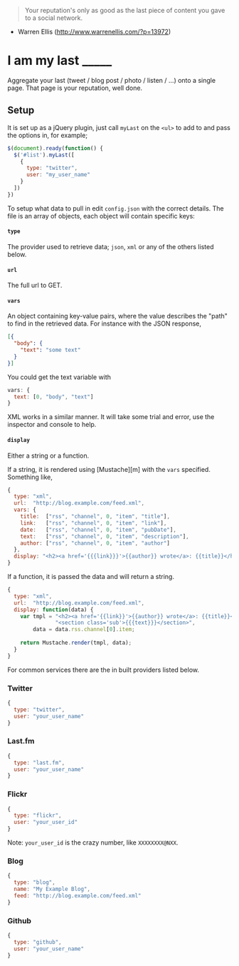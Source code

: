> Your reputation's only as good as the last piece of content you gave to a 
> social network.

- Warren Ellis (http://www.warrenellis.com/?p=13972)


# I am my last _____

Aggregate your last (tweet / blog post / photo / listen / ...) onto a single 
page. That page is your reputation, well done.


## Setup

It is set up as a jQuery plugin, just call `myLast` on the `<ul>` to add to
and pass the options in, for example;

``` js
$(document).ready(function() {
  $('#list').myLast([
    {
      type: "twitter",
      user: "my_user_name"
    }
  ])
})
```

To setup what data to pull in edit `config.json` with the correct details. The
file is an array of objects, each object will contain specific keys:

#### `type`

The provider used to retrieve data; `json`, `xml` or any of the others listed 
below.

#### `url`

The full url to GET.

#### `vars`

An object containing key-value pairs, where the value describes the "path" to
find in the retrieved data. For instance with the JSON response,

``` json
[{
  "body": {
    "text": "some text"
  }
}]
```

You could get the text variable with

``` js
vars: {
  text: [0, "body", "text"]
}
```

XML works in a similar manner. It will take some trial and error, use the inspector
and console to help.

#### `display`

Either a string or a function.

If a string, it is rendered using [Mustache][m] with the `vars` specified.
Something like,

``` js
{
  type: "xml",
  url:  "http://blog.example.com/feed.xml",
  vars: {
    title:  ["rss", "channel", 0, "item", "title"],
    link:   ["rss", "channel", 0, "item", "link"],
    date:   ["rss", "channel", 0, "item", "pubDate"],
    text:   ["rss", "channel", 0, "item", "description"],
    author: ["rss", "channel", 0, "item", "author"]
  },
  display: "<h2><a href='{{{link}}}'>{{author}} wrote</a>: {{title}}</h2><section class='sub'>{{{text}}}</section>"
}
```

If a function, it is passed the data and will return a string.

``` js
{
  type: "xml",
  url:  "http://blog.example.com/feed.xml",
  display: function(data) {
    var tmpl = "<h2><a href='{{link}}'>{{author}} wrote</a>: {{title}}</h2>" +
               "<section class='sub'>{{{text}}}</section>",
        data = data.rss.channel[0].item;
        
    return Mustache.render(tmpl, data);
  }
}
```


For common services there are the in built providers listed below.


### Twitter

``` js
{
  type: "twitter",
  user: "your_user_name"
}
```


### Last.fm

``` js
{
  type: "last.fm",
  user: "your_user_name"
}
```


### Flickr

``` js
{
  type: "flickr",
  user: "your_user_id"
}
```

Note: `your_user_id` is the crazy number, like `XXXXXXXX@NXX`.


### Blog

``` js
{
  type: "blog",
  name: "My Example Blog",
  feed: "http://blog.example.com/feed.xml"
}
```

### Github

``` js
{
  type: "github",
  user: "your_user_name"
}
```

